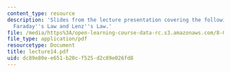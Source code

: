 ```yaml
---
content_type: resource
description: 'Slides from the lecture presentation covering the following topics:
  Faraday''s Law and Lenz''s Law.'
file: /media/https%3A/open-learning-course-data-rc.s3.amazonaws.com/8-022-physics-ii-electricity-and-magnetism-fall-2004/dc89e80ee651b20cf525d2c89e026fd8_lecture14.pdf
file_type: application/pdf
resourcetype: Document
title: lecture14.pdf
uid: dc89e80e-e651-b20c-f525-d2c89e026fd8
---
```

